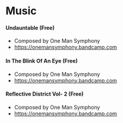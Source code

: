 
# Music

#### Undauntable (Free) 
* Composed by One Man Symphony
* https://onemansymphony.bandcamp.com

#### In The Blink Of An Eye (Free) 
* Composed by One Man Symphony
* https://onemansymphony.bandcamp.com

#### Reflective District Vol- 2 (Free)
* Composed by One Man Symphony
* https://onemansymphony.bandcamp.com
